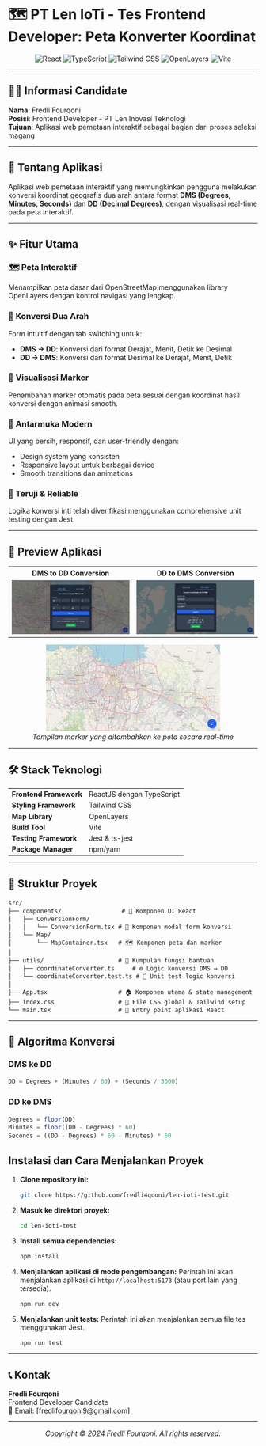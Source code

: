 # 🗺️ PT Len IoTi - Tes Frontend Developer: Peta Konverter Koordinat

<div align="center">
  <img src="https://img.shields.io/badge/React-61DAFB?style=for-the-badge&logo=react&logoColor=black" alt="React">
  <img src="https://img.shields.io/badge/TypeScript-3178C6?style=for-the-badge&logo=typescript&logoColor=white" alt="TypeScript">
  <img src="https://img.shields.io/badge/Tailwind_CSS-38B2AC?style=for-the-badge&logo=tailwind-css&logoColor=white" alt="Tailwind CSS">
  <img src="https://img.shields.io/badge/OpenLayers-1F6B75?style=for-the-badge&logo=openlayers&logoColor=white" alt="OpenLayers">
  <img src="https://img.shields.io/badge/Vite-646CFF?style=for-the-badge&logo=vite&logoColor=white" alt="Vite">
</div>

---

## 👨‍💻 Informasi Candidate

**Nama**: Fredli Fourqoni  
**Posisi**: Frontend Developer - PT Len Inovasi Teknologi  
**Tujuan**: Aplikasi web pemetaan interaktif sebagai bagian dari proses seleksi magang

---

## 🎯 Tentang Aplikasi

Aplikasi web pemetaan interaktif yang memungkinkan pengguna melakukan konversi koordinat geografis dua arah antara format **DMS (Degrees, Minutes, Seconds)** dan **DD (Decimal Degrees)**, dengan visualisasi real-time pada peta interaktif.

---

## ✨ Fitur Utama

### 🗺️ **Peta Interaktif**
Menampilkan peta dasar dari OpenStreetMap menggunakan library OpenLayers dengan kontrol navigasi yang lengkap.

### 🔄 **Konversi Dua Arah**
Form intuitif dengan tab switching untuk:
- **DMS → DD**: Konversi dari format Derajat, Menit, Detik ke Desimal
- **DD → DMS**: Konversi dari format Desimal ke Derajat, Menit, Detik

### 📍 **Visualisasi Marker**
Penambahan marker otomatis pada peta sesuai dengan koordinat hasil konversi dengan animasi smooth.

### 💎 **Antarmuka Modern**
UI yang bersih, responsif, dan user-friendly dengan:
- Design system yang konsisten
- Responsive layout untuk berbagai device
- Smooth transitions dan animations

### 🧪 **Teruji & Reliable**
Logika konversi inti telah diverifikasi menggunakan comprehensive unit testing dengan Jest.

---

## 📸 Preview Aplikasi

| DMS to DD Conversion | DD to DMS Conversion |
|:---:|:---:|
| ![DMS to DD](./assets/dms_to_dd.png) | ![DD to DMS](./assets/dd_to_dms.png) |

<div align="center">
  <img src="./assets/peta-dengan-marker.png" alt="Map with Marker" width="70%">
  <br>
  <em>Tampilan marker yang ditambahkan ke peta secara real-time</em>
</div>

---

## 🛠️ Stack Teknologi

<table>
  <tr>
    <td><strong>Frontend Framework</strong></td>
    <td>ReactJS dengan TypeScript</td>
  </tr>
  <tr>
    <td><strong>Styling Framework</strong></td>
    <td>Tailwind CSS</td>
  </tr>
  <tr>
    <td><strong>Map Library</strong></td>
    <td>OpenLayers </td>
  </tr>
  <tr>
    <td><strong>Build Tool</strong></td>
    <td>Vite </td>
  </tr>
  <tr>
    <td><strong>Testing Framework</strong></td>
    <td>Jest & ts-jest</td>
  </tr>
  <tr>
    <td><strong>Package Manager</strong></td>
    <td>npm/yarn</td>
  </tr>
</table>

---

## 📂 Struktur Proyek

```
src/
├── components/                 # 🧩 Komponen UI React
│   ├── ConversionForm/
│   │   └── ConversionForm.tsx # 📝 Komponen modal form konversi
│   └── Map/
│       └── MapContainer.tsx   # 🗺️ Komponen peta dan marker
│
├── utils/                     # 🔧 Kumpulan fungsi bantuan
│   ├── coordinateConverter.ts     # ⚙️ Logic konversi DMS ↔ DD
│   └── coordinateConverter.test.ts # 🧪 Unit test logic konversi
│
├── App.tsx                    # 🏠 Komponen utama & state management
├── index.css                  # 🎨 File CSS global & Tailwind setup
└── main.tsx                   # 🚀 Entry point aplikasi React
```

---

## 🧮 Algoritma Konversi

### DMS ke DD
```typescript
DD = Degrees + (Minutes / 60) + (Seconds / 3600)
```

### DD ke DMS
```typescript
Degrees = floor(DD)
Minutes = floor((DD - Degrees) * 60)
Seconds = ((DD - Degrees) * 60 - Minutes) * 60
```
## Instalasi dan Cara Menjalankan Proyek

1.  **Clone repository ini:**
    ```bash
    git clone https://github.com/fredli4qooni/len-ioti-test.git
    ```

2.  **Masuk ke direktori proyek:**
    ```bash
    cd len-ioti-test
    ```

3.  **Install semua dependencies:**
    ```bash
    npm install
    ```

4.  **Menjalankan aplikasi di mode pengembangan:**
    Perintah ini akan menjalankan aplikasi di `http://localhost:5173` (atau port lain yang tersedia).
    ```bash
    npm run dev
    ```

5.  **Menjalankan unit tests:**
    Perintah ini akan menjalankan semua file tes menggunakan Jest.
    ```bash
    npm run test
    ```
---

## 📞 Kontak

**Fredli Fourqoni**  
Frontend Developer Candidate  
📧 Email: [fredlifourqoni9@gmail.com]  

---

<div align="center">
  <p><em>Copyright © 2024 Fredli Fourqoni. All rights reserved.</em></p>
</div>
